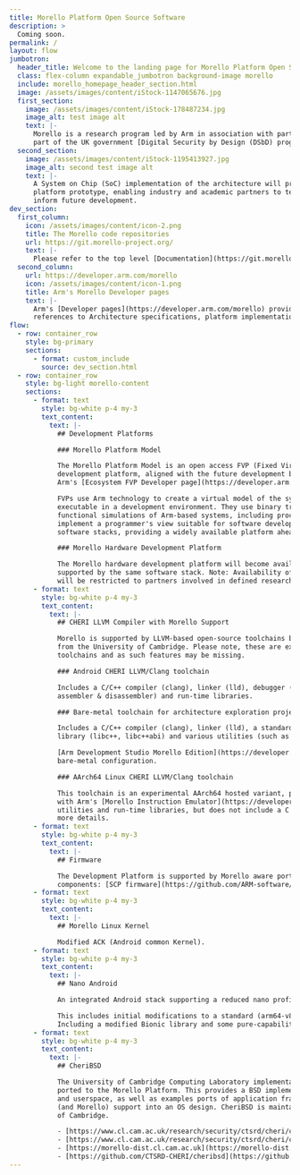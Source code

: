 ```yaml
---
title: Morello Platform Open Source Software
description: >
  Coming soon.
permalink: /
layout: flow
jumbotron:
  header_title: Welcome to the landing page for Morello Platform Open Source Software
  class: flex-column expandable_jumbotron background-image morello
  include: morello_homepage_header_section.html
  image: /assets/images/content/iStock-1147065676.jpg
  first_section:
    image: /assets/images/content/iStock-178487234.jpg
    image_alt: test image alt
    text: |-
      Morello is a research program led by Arm in association with partners and funded by the UKRI as
      part of the UK government [Digital Security by Design (DSbD) programme](https://www.ukri.org/innovation/industrial-strategy-challenge-fund/digital-security-by-design/) . It defines a new prototype security architecture based on CHERI (Capability Hardware Enhanced RISC Instructions).
  second_section:
    image: /assets/images/content/iStock-1195413927.jpg
    image_alt: second test image alt
    text: |-
      A System on Chip (SoC) implementation of the architecture will provide a DSbD technology 
      platform prototype, enabling industry and academic partners to test real-world use cases and 
      inform future development.
dev_section:
  first_column:
    icon: /assets/images/content/icon-2.png
    title: The Morello code repositories
    url: https://git.morello-project.org/
    text: |-
      Please refer to the top level [Documentation](https://git.morello-project.org/morello/docs) repository to get started.
  second_column:
    url: https://developer.arm.com/morello
    icon: /assets/images/content/icon-1.png
    title: Arm's Morello Developer pages
    text: |-
      Arm's [Developer pages](https://developer.arm.com/morello) provided curated resources for the Morello Program. Including 
      references to Architecture specifications, platform implementation details and documentation.
flow:
  - row: container_row
    style: bg-primary
    sections:
      - format: custom_include
        source: dev_section.html
  - row: container_row
    style: bg-light morello-content
    sections:
      - format: text
        style: bg-white p-4 my-3
        text_content:
          text: |-
            ## Development Platforms

            ### Morello Platform Model

            The Morello Platform Model is an open access FVP (Fixed Virtual Platform) implementation of the
            development platform, aligned with the future development board. Available to download from
            Arm's [Ecosystem FVP Developer page](https://developer.arm.com/tools-and-software/open-source-software/arm-platforms-software/arm-ecosystem-fvps).

            FVPs use Arm technology to create a virtual model of the system hardware that can be run as an
            executable in a development environment. They use binary translation technology to deliver
            functional simulations of Arm-based systems, including processor, memory, and peripherals. They
            implement a programmer's view suitable for software development and enable execution of full
            software stacks, providing a widely available platform ahead of silicon.

            ### Morello Hardware Development Platform

            The Morello hardware development platform will become available early in 2022 and will be
            supported by the same software stack. Note: Availability of hardware will be limited - platforms
            will be restricted to partners involved in defined research activities.
      - format: text
        style: bg-white p-4 my-3
        text_content:
          text: |-
            ## CHERI LLVM Compiler with Morello Support

            Morello is supported by LLVM-based open-source toolchains based on the CHERI Clang/LLVM toolchain
            from the University of Cambridge. Please note, these are experimental
            toolchains and as such features may be missing.

            ### Android CHERI LLVM/Clang toolchain

            Includes a C/C++ compiler (clang), linker (lld), debugger (lldb), various utilities (such as
            assembler & disassembler) and run-time libraries.

            ### Bare-metal toolchain for architecture exploration projects

            Includes a C/C++ compiler (clang), linker (lld), a standard C library (newlib), a standard C++
            library (libc++, libc++abi) and various utilities (such as assembler & disassembler).

            [Arm Development Studio Morello Edition](https://developer.arm.com/architectures/cpu-architecture/a-profile/morello/development-tools#arm-development-studio) is also available as a development environment for the
            bare-metal configuration.

            ### AArch64 Linux CHERI LLVM/Clang toolchain

            This toolchain is an experimental AArch64 hosted variant, primarily intended to be used together
            with Arm's [Morello Instruction Emulator](https://developer.arm.com/architectures/cpu-architecture/a-profile/morello/development-tools#instruction-emulator). It includes a C/C++ compiler (clang), linker (lld), various
            utilities and run-time libraries, but does not include a C library. See this [knowledge base article](https://developer.arm.com/documentation/ka002048/1-0/?lang=en) for
            more details.
      - format: text
        style: bg-white p-4 my-3
        text_content:
          text: |-
            ## Firmware

            The Development Platform is supported by Morello aware ports of standard open source firmware
            components: [SCP firmware](https://github.com/ARM-software/SCP-firmware), [Trusted Firmware TF-A](https://www.trustedfirmware.org/), [UEFI EDK2](https://github.com/tianocore/edk2)
      - format: text
        style: bg-white p-4 my-3
        text_content:
          text: |-
            ## Morello Linux Kernel

            Modified ACK (Android common Kernel).
      - format: text
        style: bg-white p-4 my-3
        text_content:
          text: |-
            ## Nano Android

            An integrated Android stack supporting a reduced nano profile is hosted in the Morello code repositories.

            This includes initial modifications to a standard (arm64-v8a) AOSP to support capabilities.
            Including a modified Bionic library and some pure-capability application ports.
      - format: text
        style: bg-white p-4 my-3
        text_content:
          text: |-
            ## CheriBSD

            The University of Cambridge Computing Laboratory implementation of CheriBSD has also been
            ported to the Morello Platform. This provides a BSD implementation of a memory-safe kernel
            and userspace, as well as examples ports of application frameworks, demonstrating a more complete integration of CHERI
            (and Morello) support into an OS design. CheriBSD is maintained and hosted by the University
            of Cambridge.

            - [https://www.cl.cam.ac.uk/research/security/ctsrd/cheri/cheri-software.html](https://www.cl.cam.ac.uk/research/security/ctsrd/cheri/cheri-software.html)
            - [https://www.cl.cam.ac.uk/research/security/ctsrd/cheri/cheri-morello-software.html](https://www.cl.cam.ac.uk/research/security/ctsrd/cheri/cheri-morello-software.html)
            - [https://morello-dist.cl.cam.ac.uk](https://morello-dist.cl.cam.ac.uk)
            - [https://github.com/CTSRD-CHERI/cheribsd](https://github.com/CTSRD-CHERI/cheribsd)
---
```

